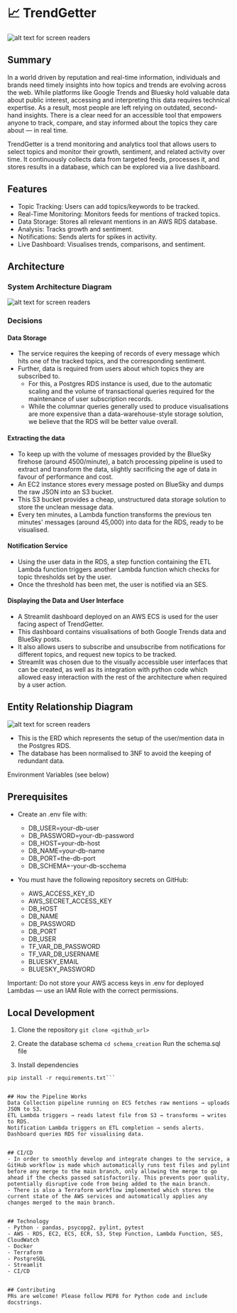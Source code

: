 # 📈 TrendGetter

 ![alt text for screen readers](./trendgettertransparent.png "Architecture Diagram")

## Summary
In a world driven by reputation and real-time information, individuals and brands need timely insights into how topics and trends are evolving across the web. While platforms like Google Trends and Bluesky hold valuable data about public interest, accessing and interpreting this data requires technical expertise. As a result, most people are left relying on outdated, second-hand insights. There is a clear need for an accessible tool that empowers anyone to track, compare, and stay informed about the topics they care about — in real time.

TrendGetter is a trend monitoring and analytics tool that allows users to select topics and monitor their growth, sentiment, and related activity over time. It continuously collects data from targeted feeds, processes it, and stores results in a database, which can be explored via a live dashboard.

## Features
- Topic Tracking: Users can add topics/keywords to be tracked.
- Real-Time Monitoring: Monitors feeds for mentions of tracked topics.
- Data Storage: Stores all relevant mentions in an AWS RDS database.
- Analysis: Tracks growth and sentiment.
- Notifications: Sends alerts for spikes in activity.
- Live Dashboard: Visualises trends, comparisons, and sentiment.


## Architecture
 ### System Architecture Diagram
 ![alt text for screen readers](./architecture.png "Architecture Diagram")

 ### Decisions
 #### Data Storage
 - The service requires the keeping of records of every message which hits one of the tracked topics, and the corresponding sentiment. 
 - Further, data is required from users about which topics they are subscribed to.
    - For this, a Postgres RDS instance is used, due to the automatic scaling and the volume of transactional queries required for the maintenance of user subscription records.
    - While the columnar queries generally used to produce visualisations are more expensive than a data-warehouse-style storage solution, we believe that the RDS will be better value overall.

 #### Extracting the data
 - To keep up with the volume of messages provided by the BlueSky firehose (around 4500/minute), a batch processing pipeline is used to extract and transform the data, slightly sacrificing the age of data in favour of performance and cost.
 - An EC2 instance stores every message posted on BlueSky and dumps the raw JSON into an S3 bucket.
 - This S3 bucket provides a cheap, unstructured data storage solution to store the unclean message data.
 - Every ten minutes, a Lambda function transforms the previous ten minutes' messages (around 45,000) into data for the RDS, ready to be visualised.

 #### Notification Service
 - Using the user data in the RDS, a step function containing the ETL Lambda function triggers another Lambda function which checks for topic thresholds set by the user. 
 - Once the threshold has been met, the user is notified via an SES.

 #### Displaying the Data and User Interface
 - A Streamlit dashboard deployed on an AWS ECS is used for the user facing aspect of TrendGetter.
 - This dashboard contains visualisations of both Google Trends data and BlueSky posts.
 - It also allows users to subscribe and unsubscribe from notifications for different topics, and request new topics to be tracked.
 - Streamlit was chosen due to the visually accessible user interfaces that can be created, as well as its integration with python code which allowed easy interaction with the rest of the architecture when required by a user action.

 ## Entity Relationship Diagram
 ![alt text for screen readers](./tg_erd.png "Architecture Diagram")
 - This is the ERD which represents the setup of the user/mention data in the Postgres RDS.
 - The database has been normalised to 3NF to avoid the keeping of redundant data.


Environment Variables (see below)
## Prerequisites
- Create an .env file with:
    - DB_USER=your-db-user
    - DB_PASSWORD=your-db-password
    - DB_HOST=your-db-host
    - DB_NAME=your-db-name
    - DB_PORT=the-db-port
    - DB_SCHEMA=-your-db-scchema

- You must have the following repository secrets on GitHub:
    - AWS_ACCESS_KEY_ID
    - AWS_SECRET_ACCESS_KEY
    - DB_HOST
    - DB_NAME
    - DB_PASSWORD
    - DB_PORT
    - DB_USER
    - TF_VAR_DB_PASSWORD
    - TF_VAR_DB_USERNAME
    - BLUESKY_EMAIL
    - BLUESKY_PASSWORD

Important:
Do not store your AWS access keys in .env for deployed Lambdas — use an IAM Role with the correct permissions.


## Local Development
1. Clone the repository
```git clone <github_url>```

2. Create the database schema
```cd schema_creation```
Run the schema.sql file

3. Install dependencies
```cd trend-getter
pip install -r requirements.txt```


## How the Pipeline Works
Data Collection pipeline running on ECS fetches raw mentions → uploads JSON to S3.
ETL Lambda triggers → reads latest file from S3 → transforms → writes to RDS.
Notification Lambda triggers on ETL completion → sends alerts.
Dashboard queries RDS for visualising data.


## CI/CD
- In order to smoothly develop and integrate changes to the service, a GitHub workflow is made which automatically runs test files and pylint before any merge to the main branch, only allowing the merge to go ahead if the checks passed satisfactorily. This prevents poor quality, potentially disruptive code from being added to the main branch.
- There is also a Terraform workflow implemented which stores the current state of the AWS services and automatically applies any changes merged to the main branch.


## Technology
- Python - pandas, psycopg2, pylint, pytest
- AWS - RDS, EC2, ECS, ECR, S3, Step Function, Lambda Function, SES, CloudWatch
- Docker
- Terraform
- PostgreSQL
- Streamlit
- CI/CD


## Contributing
PRs are welcome! Please follow PEP8 for Python code and include docstrings.